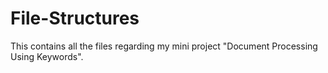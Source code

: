 # File-Structures
This contains all the files regarding my mini project "Document Processing Using Keywords".
